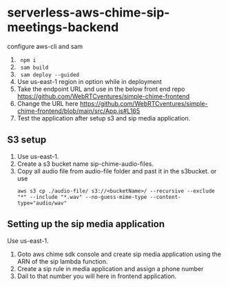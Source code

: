 # serverless-aws-chime-sip-meetings-backend


configure aws-cli and sam 

1. ```  npm i   ```
2. ```  sam build   ```
3. ```  sam deploy --guided   ```
4. Use us-east-1 region in option while in deployment
5. Take the endpoint URL and use in the below front end repo https://github.com/WebRTCventures/simple-chime-frontend
6. Change the URL here https://github.com/WebRTCventures/simple-chime-frontend/blob/main/src/App.js#L165
7. Test the application after setup s3 and sip media application.

S3 setup
--------
1. Use us-east-1.
2. Create a s3 bucket name sip-chime-audio-files.
3. Copy all audio file from audio-file folder and past it in the s3bucket. or use
    ```
    aws s3 cp ./audio-file/ s3://<bucketName>/ --recursive --exclude "*" --include "*.wav" --no-guess-mime-type --content-type="audio/wav" 
    ```

Setting up the sip media application
------------------------------
Use us-east-1.
1. Goto aws chime sdk console and create sip media application using the ARN of the sip lambda function.
2. Create a sip rule in media application and assign a phone number
3. Dail to that number you will here in frontend application.


